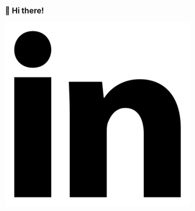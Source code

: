 ## :wave: Hi there!

<p align='center'>
<a href="https://linkedin.com/zain-patel"><img src="icons/linkedin.svg"></a>
</p>
